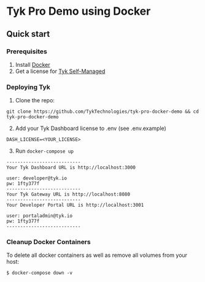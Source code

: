 # Tyk Pro Demo using Docker

## Quick start

### Prerequisites

1. Install [Docker](https://docs.docker.com/get-docker/)
2. Get a license for [Tyk Self-Managed](https://tyk.io/sign-up/) 


### Deploying Tyk

1. Clone the repo: 
```
git clone https://github.com/TykTechnologies/tyk-pro-docker-demo && cd tyk-pro-docker-demo
```

2. Add your Tyk Dashboard license to .env (see .env.example) 
```
DASH_LICENSE=<YOUR_LICENSE>
```

3. Run `docker-compose up`

```
---------------------------
Your Tyk Dashboard URL is http://localhost:3000

user: developer@tyk.io
pw: 1fty377f
---------------------------
Your Tyk Gateway URL is http://localhost:8080
---------------------------
Your Developer Portal URL is http://localhost:3001

user: portaladmin@tyk.io
pw: 1fty377f
---------------------------
```

### Cleanup Docker Containers

To delete all docker containers as well as remove all volumes from your host:

```
$ docker-compose down -v
```



